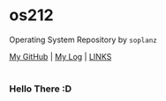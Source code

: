 # os212
Operating System Repository by `soplanz`

[My GitHub](https://github.com/Soplanz) | [My Log](https://Soplanz.github.io/os212/TXT/mylog.txt) | [LINKS](https://soplanz.github.io/os212/LINKS/) 
<br>
<br>
### Hello There :D
